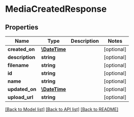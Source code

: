 # MediaCreatedResponse

## Properties
Name | Type | Description | Notes
------------ | ------------- | ------------- | -------------
**created_on** | [**\DateTime**](\DateTime.md) |  | [optional] 
**description** | **string** |  | [optional] 
**filename** | **string** |  | [optional] 
**id** | **string** |  | [optional] 
**name** | **string** |  | [optional] 
**updated_on** | [**\DateTime**](\DateTime.md) |  | [optional] 
**upload_url** | **string** |  | [optional] 

[[Back to Model list]](../../README.md#documentation-for-models) [[Back to API list]](../../README.md#documentation-for-api-endpoints) [[Back to README]](../../README.md)

